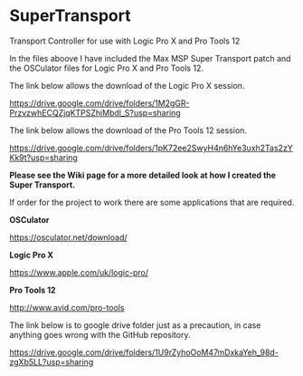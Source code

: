 # SuperTransport
Transport Controller for use with Logic Pro X and Pro Tools 12

In the files aboove I have included the Max MSP Super Transport patch and the OSCulator files for Logic Pro X and Pro Tools 12.

The link below allows the download of the Logic Pro X session.

https://drive.google.com/drive/folders/1M2gGR-PrzvzwhECQZjqKTPSZhjMbdl_S?usp=sharing

The link below allows the download of the Pro Tools 12 session.

https://drive.google.com/drive/folders/1pK72ee2SwyH4n6hYe3uxh2Tas2zYKk9t?usp=sharing


**Please see the Wiki page for a more detailed look at how I created the Super Transport.**

If order for the project to work there are some applications that are required.

**OSCulator**

https://osculator.net/download/

**Logic Pro X**

https://www.apple.com/uk/logic-pro/

**Pro Tools 12**

http://www.avid.com/pro-tools



The link below is to google drive folder just as a precaution, in case anything goes wrong with the GitHub repository.

https://drive.google.com/drive/folders/1U9rZyhoOoM47mDxkaYeh_98d-zgXb5LL?usp=sharing

